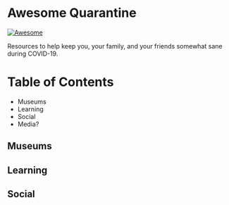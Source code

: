 # Awesome Quarantine

[![Awesome](https://awesome.re/badge-flat2.svg)](https://awesome.re)

Resources to help keep you, your family, and your friends somewhat sane during COVID-19.


# Table of Contents

- Museums
- Learning
- Social
- Media?

## Museums

## Learning

## Social
